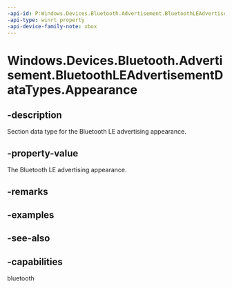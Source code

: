 ```yaml
---
-api-id: P:Windows.Devices.Bluetooth.Advertisement.BluetoothLEAdvertisementDataTypes.Appearance
-api-type: winrt property
-api-device-family-note: xbox
---
```


<!-- Property syntax
public byte Appearance { get; }
-->

# Windows.Devices.Bluetooth.Advertisement.BluetoothLEAdvertisementDataTypes.Appearance

## -description
Section data type for the Bluetooth LE advertising appearance.

## -property-value
The Bluetooth LE advertising appearance.

## -remarks

## -examples

## -see-also

## -capabilities
bluetooth
